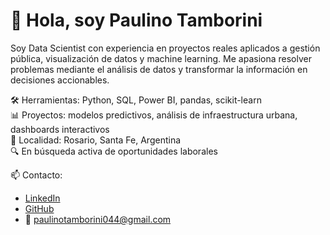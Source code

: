 # 👋 Hola, soy Paulino Tamborini

Soy Data Scientist con experiencia en proyectos reales aplicados a gestión pública, visualización de datos y machine learning. Me apasiona resolver problemas mediante el análisis de datos y transformar la información en decisiones accionables.

🛠️ Herramientas: Python, SQL, Power BI, pandas, scikit-learn  
📊 Proyectos: modelos predictivos, análisis de infraestructura urbana, dashboards interactivos  
📍 Localidad: Rosario, Santa Fe, Argentina  
🔍 En búsqueda activa de oportunidades laborales

📫 Contacto:  
- [LinkedIn](https://www.linkedin.com/in/paulino-tamborini-41a60b272/)  
- [GitHub](https://github.com/paulinotamborini)  
- 📧 paulinotamborini044@gmail.com
